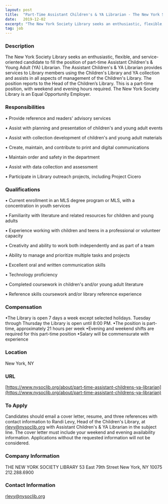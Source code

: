 ```yaml
---
layout: post
title:  "Part-Time Assistant Children's & YA Librarian - The New York Society Library"
date:   2019-12-02
excerpt: "The New York Society Library seeks an enthusiastic, flexible, and service-oriented candidate to fill the position of part-time Assistant Children's & Young Adult (YA) Librarian. The Assistant Children's & YA Librarian provides services to Library members using the Children's Library and YA collection and assists in all aspects of management..."
tag: job
---
```


### Description   

The New York Society Library seeks an enthusiastic, flexible, and service-oriented candidate to fill the position of part-time Assistant Children's & Young Adult (YA) Librarian. The Assistant Children's & YA Librarian provides services to Library members using the Children's Library and YA collection and assists in all aspects of management of the Children's Library. The position reports to the Head of the Children’s Library. This is a part-time position, with weekend and evening hours required.
The New York Society Library is an Equal Opportunity Employer.


### Responsibilities   


• Provide reference and readers' advisory services

• Assist with planning and presentation of children's and young adult events

• Assist with collection development of children's and young adult materials

• Create, maintain, and contribute to print and digital communications

• Maintain order and safety in the department

• Assist with data collection and assessment

• Participate in Library outreach projects, including Project Cicero


### Qualifications   


• Current enrollment in an MLS degree program or MLS, with a concentration in youth services

• Familiarity with literature and related resources for children and young adults

• Experience working with children and teens in a professional or volunteer capacity

• Creativity and ability to work both independently and as part of a team

• Ability to manage and prioritize multiple tasks and projects

• Excellent oral and written communication skills

• Technology proficiency

• Completed coursework in children's and/or young adult literature

• Reference skills coursework and/or library reference experience


### Compensation   

•The Library is open 7 days a week except selected holidays. Tuesday through Thursday the Library is open until 8:00 PM. 
•The position is part-time, approximately 21 hours per week 
•Evening and weekend shifts are required for this part-time position 
•Salary will be commensurate with experience


### Location   

New York, NY


### URL   

[https://www.nysoclib.org/about/part-time-assistant-childrens-ya-librarian](https://www.nysoclib.org/about/part-time-assistant-childrens-ya-librarian)

### To Apply   

Candidates should email a cover letter, resume, and three references with contact information to Randi Levy, Head of the Children's Library, at rlevy@nysoclib.org with Assistant Children's & YA Librarian in the subject line. The cover letter must include your weekend and evening availability information.  Applications without the requested information will not be considered.


### Company Information   

THE NEW YORK
SOCIETY LIBRARY
53 East 79th Street
New York, NY 10075
212.288.6900


### Contact Information   

rlevy@nysoclib.org


